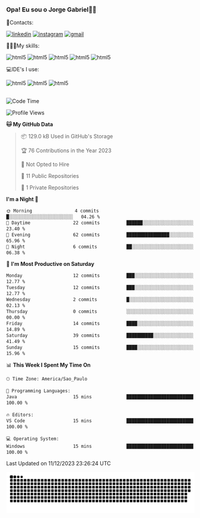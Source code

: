 
### Opa! Eu sou o Jorge Gabriel🤚🏾
📱Contacts: 

[![linkedin](https://img.shields.io/badge/LinkedIn-0077B5?style=for-the-badge&logo=linkedin&logoColor=white)](https://www.linkedin.com/in/jorge-g-717603souzag)
[![instagram](https://img.shields.io/badge/Instagram-E4405F?style=for-the-badge&logo=instagram&logoColor=white)](https://www.instagram.com/jorge__gabriel_/)
[![gmail](https://img.shields.io/badge/Gmail-D14836?style=for-the-badge&logo=gmail&logoColor=white)](https://mail.google.com/mail/u/0/?fs=1&tf=cm&source=mailto&to=gabrielgomes2003@gmail.com)

🧑🏾‍💻My skills:
<div <style>
    <img aling="center" alt="html5" src="https://img.shields.io/badge/java-%23ED8B00.svg?style=for-the-badge&logo=openjdk&logoColor=white"/>
    <img aling="center" alt="html5" src="https://img.shields.io/badge/python-3670A0?style=for-the-badge&logo=python&logoColor=ffdd54"/> 
    <img aling="center" alt="html5" src="https://img.shields.io/badge/html5-%23E34F26.svg?style=for-the-badge&logo=html5&logoColor=white"/> 
    <img aling="center" alt="html5" src="https://img.shields.io/badge/github-%23121011.svg?style=for-the-badge&logo=github&logoColor=white"/>
    <img aling="center" alt="html5" src="https://img.shields.io/badge/Figma-F24E1E?style=for-the-badge&logo=figma&logoColor=white"/><br>

💻IDE's I use:
<div <style>
     <img aling="center" alt="html5" src="https://img.shields.io/badge/pycharm-143?style=for-the-badge&logo=pycharm&logoColor=black&color=black&labelColor=green"/>  
     <img aling="center" alt="html5" src="https://img.shields.io/badge/Visual_Studio_Code-0078D4?style=for-the-badge&logo=visual%20studio%20code&logoColor=white"/> 
  <img aling="center" alt="html5" src="https://img.shields.io/badge/IntelliJIDEA-000000.svg?style=for-the-badge&logo=intellij-idea&logoColor=white"/>
</div><br>


<!--START_SECTION:waka-->
![Code Time](http://img.shields.io/badge/Code%20Time-146%20hrs%2030%20mins-blue)

![Profile Views](http://img.shields.io/badge/Profile%20Views-0-blue)

**🐱 My GitHub Data** 

> 📦 129.0 kB Used in GitHub's Storage 
 > 
> 🏆 76 Contributions in the Year 2023
 > 
> 🚫 Not Opted to Hire
 > 
> 📜 11 Public Repositories 
 > 
> 🔑 1 Private Repositories 
 > 
**I'm a Night 🦉** 

```text
🌞 Morning                4 commits           █░░░░░░░░░░░░░░░░░░░░░░░░   04.26 % 
🌆 Daytime                22 commits          ██████░░░░░░░░░░░░░░░░░░░   23.40 % 
🌃 Evening                62 commits          ████████████████░░░░░░░░░   65.96 % 
🌙 Night                  6 commits           ██░░░░░░░░░░░░░░░░░░░░░░░   06.38 % 
```
📅 **I'm Most Productive on Saturday** 

```text
Monday                   12 commits          ███░░░░░░░░░░░░░░░░░░░░░░   12.77 % 
Tuesday                  12 commits          ███░░░░░░░░░░░░░░░░░░░░░░   12.77 % 
Wednesday                2 commits           █░░░░░░░░░░░░░░░░░░░░░░░░   02.13 % 
Thursday                 0 commits           ░░░░░░░░░░░░░░░░░░░░░░░░░   00.00 % 
Friday                   14 commits          ████░░░░░░░░░░░░░░░░░░░░░   14.89 % 
Saturday                 39 commits          ██████████░░░░░░░░░░░░░░░   41.49 % 
Sunday                   15 commits          ████░░░░░░░░░░░░░░░░░░░░░   15.96 % 
```


📊 **This Week I Spent My Time On** 

```text
🕑︎ Time Zone: America/Sao_Paulo

💬 Programming Languages: 
Java                     15 mins             █████████████████████████   100.00 % 

🔥 Editors: 
VS Code                  15 mins             █████████████████████████   100.00 % 

💻 Operating System: 
Windows                  15 mins             █████████████████████████   100.00 % 
```


 Last Updated on 11/12/2023 23:26:24 UTC
<!--END_SECTION:waka-->





<img alt="github-snake" src="https://github.com/J0rgeGabriel/J0rgeGabriel/blob/output/github-contribution-grid-snake-dark.svg" />
